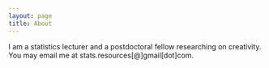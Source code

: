 ```yaml
---
layout: page
title: About 
---
```


I am a statistics lecturer and a postdoctoral fellow researching on creativity. You may email me at stats.resources[@]gmail[dot]com.
